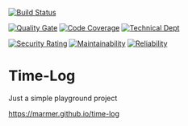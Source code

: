 [![Build Status](https://dev.azure.com/MarianoMertinat/time-log/_apis/build/status/marmer.time-log?branchName=master)](https://dev.azure.com/MarianoMertinat/time-log/_build/latest?definitionId=2&branchName=master)
 
[![Quality Gate](https://sonarcloud.io/api/project_badges/measure?project=io.github.marmer.apps.time-log:time-log&metric=alert_status)](https://sonarcloud.io/dashboard?id=io.github.marmer.apps.time-log:time-log)
[![Code Coverage](https://sonarcloud.io/api/project_badges/measure?project=io.github.marmer.apps.time-log:time-log&metric=coverage)](https://sonarcloud.io/component_measures?id=io.github.marmer.apps.time-log:time-log&metric=Coverage)
[![Technical Dept](https://sonarcloud.io/api/project_badges/measure?project=io.github.marmer.apps.time-log:time-log&metric=sqale_index)](https://sonarcloud.io/project/issues?facetMode=effort&id=io.github.marmer.apps.time-log:time-log&resolved=false&types=CODE_SMELL)

[![Security Rating](https://sonarcloud.io/api/project_badges/measure?project=io.github.marmer.apps.time-log:time-log&metric=security_rating)](https://sonarcloud.io/component_measures?id=io.github.marmer.apps.time-log:time-log&metric=Security)
[![Maintainability](https://sonarcloud.io/api/project_badges/measure?project=io.github.marmer.apps.time-log:time-log&metric=sqale_rating)](https://sonarcloud.io/component_measures?id=io.github.marmer.apps.time-log:time-log&metric=Maintainability)
[![Reliability](https://sonarcloud.io/api/project_badges/measure?project=io.github.marmer.apps.time-log:time-log&metric=reliability_rating)](https://sonarcloud.io/component_measures?id=io.github.marmer.apps.time-log:time-log&metric=Reliability)

Time-Log
========

Just a simple playground project

https://marmer.github.io/time-log
